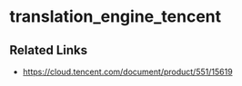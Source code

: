 # translation_engine_tencent

## Related Links

- https://cloud.tencent.com/document/product/551/15619
